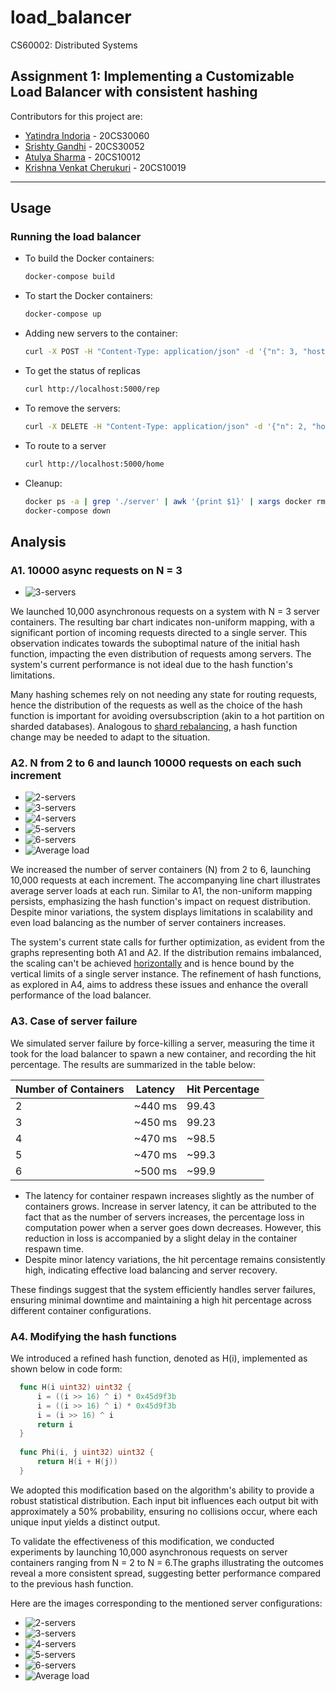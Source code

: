 # load_balancer
CS60002: Distributed Systems 

## Assignment 1: Implementing a Customizable Load Balancer with consistent hashing
Contributors for this project are:
- [Yatindra Indoria](https://github.com/yatindra7) - 20CS30060
- [Srishty Gandhi](https://github.com/srishtygandhi-kgp) - 20CS30052
- [Atulya Sharma](https://github.com/r-avenous) - 20CS10012
- [Krishna Venkat Cherukuri](https://github.com/kv2002) - 20CS10019
  
---

## Usage
### Running the load balancer

- To build the Docker containers:
  ```bash
  docker-compose build
  ```
- To start the Docker containers:
  ```bash
  docker-compose up
  ```
- Adding new servers to the container:
  ```bash
  curl -X POST -H "Content-Type: application/json" -d '{"n": 3, "hostnames": ["S1", "S2", "S3"]}' http://localhost:5000/add
  ```
- To get the status of replicas
  ```bash
  curl http://localhost:5000/rep
  ```
- To remove the servers:
  ```bash
  curl -X DELETE -H "Content-Type: application/json" -d '{"n": 2, "hostnames": ["S1", "S2"]}' http://localhost:5000/rm
  ```
- To route to a server
  ```bash
  curl http://localhost:5000/home
  ```

- Cleanup:
  ```bash
  docker ps -a | grep './server' | awk '{print $1}' | xargs docker rm --force
  docker-compose down
  ```

## Analysis
### A1. 10000 async requests on N = 3
  
  - ![3-servers](images/3.png)

We launched 10,000 asynchronous requests on a system with N = 3 server containers. The resulting bar chart indicates non-uniform mapping, with a significant portion of incoming requests directed to a single server. This observation indicates towards the suboptimal nature of the initial hash function, impacting the even distribution of requests among servers. The system's current performance is not ideal due to the hash function's limitations.

Many hashing schemes rely on not needing any state for routing requests, hence the distribution of the requests as well as the choice of the hash function is important for avoiding oversubscription (akin to a hot partition on sharded databases). Analogous to [shard rebalancing](https://shopify.engineering/mysql-database-shard-balancing-terabyte-scale), a hash function change may be needed to adapt to the situation.
  
  ### A2. N from 2 to 6 and launch 10000 requests on each such increment
  
  - ![2-servers](images/2.png )
  - ![3-servers](images/3.png )
  - ![4-servers](images/4.png )
  - ![5-servers](images/5.png )
  - ![6-servers](images/6.png )
  - ![Average load](images/avg_load.png)

We increased the number of server containers (N) from 2 to 6, launching 10,000 requests at each increment. The accompanying line chart illustrates average server loads at each run. Similar to A1, the non-uniform mapping persists, emphasizing the hash function's impact on request distribution. Despite minor variations, the system displays limitations in scalability and even load balancing as the number of server containers increases.

The system's current state calls for further optimization, as evident from the graphs representing both A1 and A2. If the distribution remains imbalanced, the scaling can't be achieved [horizontally](https://wa.aws.amazon.com/wellarchitected/2020-07-02T19-33-23/wat.concept.horizontal-scaling.en.html) and is hence bound by the vertical limits of a single server instance. The refinement of hash functions, as explored in A4, aims to address these issues and enhance the overall performance of the load balancer.
  
  ### A3. Case of server failure

We simulated server failure by force-killing a server, measuring the time it took for the load balancer to spawn a new container, and recording the hit percentage. The results are summarized in the table below:

  | Number of Containers | Latency   | Hit Percentage |
  |----------------------|-----------|----------------|
  | 2                    | ~440 ms   | 99.43          |
  | 3                    | ~450 ms   | 99.23          |
  | 4                    | ~470 ms   | ~98.5          |
  | 5                    | ~470 ms   | ~99.3          |
  | 6                    | ~500 ms   | ~99.9          |

 - The latency for container respawn increases slightly as the number of containers grows. Increase in server latency, it can be attributed to the fact that as the number of servers increases, the percentage loss in computation power when a server goes down decreases. However, this reduction in loss is accompanied by a slight delay in the container respawn time.
 - Despite minor latency variations, the hit percentage remains consistently high, indicating effective load balancing and server recovery.

These findings suggest that the system efficiently handles server failures, ensuring minimal downtime and maintaining a high hit percentage across different container configurations.


  ### A4. Modifying the hash functions
  We introduced a refined hash function, denoted as H(i), implemented as shown below in code form:
```go
  func H(i uint32) uint32 {
      i = ((i >> 16) ^ i) * 0x45d9f3b
      i = ((i >> 16) ^ i) * 0x45d9f3b
      i = (i >> 16) ^ i
      return i
  }
  
  func Phi(i, j uint32) uint32 {
      return H(i + H(j))
  }
  ```

We adopted this modification based on the algorithm's ability to provide a robust statistical distribution. Each input bit influences each output bit with approximately a 50% probability, ensuring no collisions occur, where each unique input yields a distinct output.

To validate the effectiveness of this modification, we conducted experiments by launching 10,000 asynchronous requests on server containers ranging from N = 2 to N = 6.The graphs illustrating the outcomes reveal a more consistent spread, suggesting better performance compared to the previous hash function.

Here are the images corresponding to the mentioned server configurations:

  - ![2-servers](images/A4/2.png )
  - ![3-servers](images/A4/3.png )
  - ![4-servers](images/A4/4.png )
  - ![5-servers](images/A4/5.png )
  - ![6-servers](images/A4/6.png )
  - ![Average load](images/avg_load.png)






